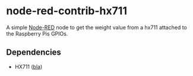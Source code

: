 # node-red-contrib-hx711
A simple <a href="http://nodered.org" target="_new">Node-RED</a> node to get the weight value from a hx711 attached to the Raspberry Pis GPIOs.<br>

## Dependencies
* HX711 ([bla](https://github.com/clatsch/hx711_node))
